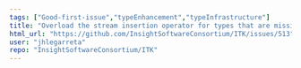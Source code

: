 ```yaml
---
tags: ["Good-first-issue","typeEnhancement","typeInfrastructure"]
title: "Overload the stream insertion operator for types that are missing it"
html_url: "https://github.com/InsightSoftwareConsortium/ITK/issues/513"
user: "jhlegarreta"
repo: "InsightSoftwareConsortium/ITK"
---
```



